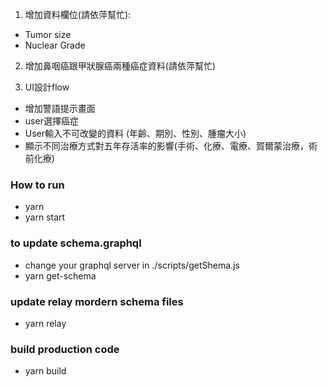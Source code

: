 1. 增加資料欄位(請依萍幫忙):
* Tumor size
* Nuclear Grade

2. 增加鼻咽癌跟甲狀腺癌兩種癌症資料(請依萍幫忙)

3. UI設計flow
* 增加警語提示畫面
* user選擇癌症
* User輸入不可改變的資料 (年齡、期別、性別、腫瘤大小)
* 顯示不同治療方式對五年存活率的影響(手術、化療、電療、賀爾蒙治療，術前化療)


### How to run 
* yarn 
* yarn start

### to update schema.graphql
* change your graphql server in ./scripts/getShema.js
* yarn get-schema

### update relay mordern schema files
* yarn relay

### build production code
* yarn build
